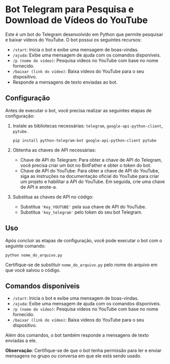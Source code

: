 
# Bot Telegram para Pesquisa e Download de Vídeos do YouTube

Este é um bot do Telegram desenvolvido em Python que permite pesquisar e baixar vídeos do YouTube. O bot possui os seguintes recursos:

- `/start`: Inicia o bot e exibe uma mensagem de boas-vindas.
- `/ajuda`: Exibe uma mensagem de ajuda com os comandos disponíveis.
- `/p (nome do vídeo)`: Pesquisa vídeos no YouTube com base no nome fornecido.
- `/baixar (link do vídeo)`: Baixa vídeos do YouTube para o seu dispositivo.
- Responde a mensagens de texto enviadas ao bot.

## Configuração

Antes de executar o bot, você precisa realizar as seguintes etapas de configuração:

1. Instale as bibliotecas necessárias: `telegram`, `google-api-python-client`, `pytube`.

   ```shell
   pip install python-telegram-bot google-api-python-client pytube
   ```

2. Obtenha as chaves de API necessárias:

   - Chave de API do Telegram: Para obter a chave de API do Telegram, você precisa criar um bot no BotFather e obter o token do bot.
   - Chave de API do YouTube: Para obter a chave de API do YouTube, siga as instruções na documentação oficial do YouTube para criar um projeto e habilitar a API do YouTube. Em seguida, crie uma chave de API e anote-a.

3. Substitua as chaves de API no código:

   - Substitua `'Key_YOUTUBE'` pela sua chave de API do YouTube.
   - Substitua `'key_telegram'` pelo token do seu bot Telegram.

## Uso

Após concluir as etapas de configuração, você pode executar o bot com o seguinte comando:

```shell
python nome_do_arquivo.py
```

Certifique-se de substituir `nome_do_arquivo.py` pelo nome do arquivo em que você salvou o código.

## Comandos disponíveis

- `/start`: Inicia o bot e exibe uma mensagem de boas-vindas.
- `/ajuda`: Exibe uma mensagem de ajuda com os comandos disponíveis.
- `/p (nome do vídeo)`: Pesquisa vídeos no YouTube com base no nome fornecido.
- `/baixar (link do vídeo)`: Baixa vídeos do YouTube para o seu dispositivo.

Além dos comandos, o bot também responde a mensagens de texto enviadas a ele.

**Observação**: Certifique-se de que o bot tenha permissão para ler e enviar mensagens no grupo ou conversa em que ele está sendo usado.
